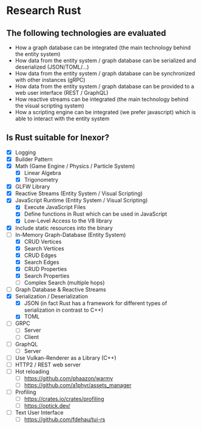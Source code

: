 # Research Rust

## The following technologies are evaluated

* How a graph database can be integrated (the main technology behind the entity system)
* How data from the entity system / graph database can be serialized and deserialized (JSON/TOML/...)
* How data from the entity system / graph database can be synchronized with other instances (gRPC)
* How data from the entity system / graph database can be provided to a web user interface (REST / GraphQL)
* How reactive streams can be integrated (the main technology behind the visual scripting system)
* How a scripting engine can be integrated (we prefer javascript) which is able to interact with the entity system

## Is Rust suitable for Inexor?

- [x] Logging
- [x] Builder Pattern
- [x] Math (Game Engine / Physics / Particle System)
  - [x] Linear Algebra
  - [x] Trigonometry
- [x] GLFW Library
- [x] Reactive Streams (Entity System / Visual Scripting)
- [x] JavaScript Runtime (Entity System / Visual Scripting)
  - [x] Execute JavaScript Files
  - [x] Define functions in Rust which can be used in JavaScript
  - [x] Low-Level Access to the V8 library
- [x] Include static resources into the binary
- [ ] In-Memory Graph-Database (Entity System)
  - [x] CRUD Vertices
  - [x] Search Vertices
  - [x] CRUD Edges
  - [x] Search Edges
  - [x] CRUD Properties
  - [x] Search Properties
  - [ ] Complex Search (multiple hops)
- [ ] Graph Database & Reactive Streams
- [x] Serialization / Deserialization
  - [x] JSON (in fact Rust has a framework for different types of serialization in contrast to C++)
  - [x] TOML
- [ ] GRPC
  - [ ] Server
  - [ ] Client
- [ ] GraphQL
  - [ ] Server
- [ ] Use Vulkan-Renderer as a Library (C++)
- [ ] HTTP2 / REST web server
- [ ] Hot reloading
  - [ ] https://github.com/phaazon/warmy
  - [ ] https://github.com/a1phyr/assets_manager
- [ ] Profiling
  - [ ] https://crates.io/crates/profiling
  - [ ] https://optick.dev/
- [ ] Text User Interface
  - [ ] https://github.com/fdehau/tui-rs
